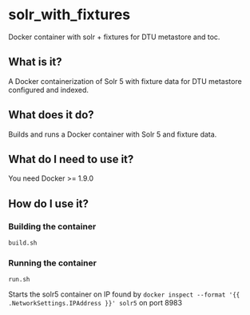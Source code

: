 # solr_with_fixtures
Docker container with solr + fixtures for DTU metastore and toc.

## What is it?
A Docker containerization of Solr 5 with fixture data for DTU metastore configured and indexed.

## What does it do?
Builds and runs a Docker container with Solr 5 and fixture data.

## What do I need to use it?
You need Docker >= 1.9.0

## How do I use it?

### Building the container
`build.sh`

### Running the container
`run.sh`

Starts the solr5 container on IP found by
`docker inspect --format '{{ .NetworkSettings.IPAddress }}' solr5`
on port 8983
